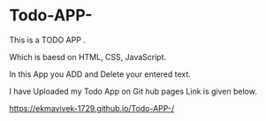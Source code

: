 # Todo-APP-

This is a TODO APP .

Which is baesd on HTML, CSS, JavaScript.

In this App you ADD and Delete your entered text.

I have Uploaded my Todo App on Git hub pages Link is given below.

https://ekmavivek-1729.github.io/Todo-APP-/
